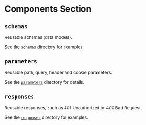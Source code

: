# Components Section

## `schemas`

Reusable schemas (data models).

See the [`schemas`](schemas/README.md) directory for examples.


## `parameters`

Reusable path, query, header and cookie parameters.

See the [`parameters`](parameters/README.md) directory for details.


## `responses`

Reusable responses, such as 401 Unauthorized or 400 Bad Request.

See the [`responses`](responses/README.md) directory for examples.